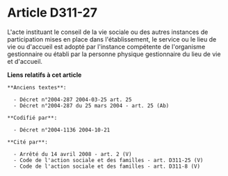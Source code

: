 # Article D311-27

L'acte instituant le conseil de la vie sociale ou des autres instances de participation mises en place dans l'établissement,
le service ou le lieu de vie ou d'accueil est adopté par l'instance compétente de l'organisme gestionnaire ou établi par la
personne physique gestionnaire du lieu de vie et d'accueil.

**Liens relatifs à cet article**

	**Anciens textes**:

	  - Décret n°2004-287 2004-03-25 art. 25
	  - Décret n°2004-287 du 25 mars 2004 - art. 25 (Ab)

	**Codifié par**:

	  - Décret n°2004-1136 2004-10-21

	**Cité par**:

	  - Arrêté du 14 avril 2008 - art. 2 (V)
	  - Code de l'action sociale et des familles - art. D311-25 (V)
	  - Code de l'action sociale et des familles - art. D311-8 (V)
